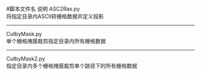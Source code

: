 #脚本文件名	说明
ASC2Ras.py	
将指定目录内ASCII转栅格数据并定义投影
***
CutbyMask.py	
单个栅格掩膜裁剪指定目录内所有栅格数据
***
CutbyMask2.py	
指定目录内多个栅格掩膜裁剪单个路径下的所有栅格数据
